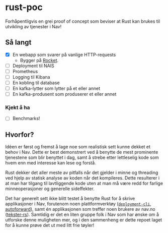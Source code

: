 # rust-poc

Forhåpentligvis en grei proof of concept som beviser at Rust kan brukes til utvikling av tjenester i Nav!

## Så langt

- [x] En webapp som svarer på vanlige HTTP-requests
    - Bygger på [Rocket](https://rocket.rs).
- [ ] Deployment til NAIS
- [ ] Prometheus
- [ ] Logging til Kibana
- [ ] En kobling til database
- [ ] En kafka-lytter som lytter på et eller annet
- [ ] En kafka-produsent som produserer et eller annet

### Kjekt å ha

- [ ] Benchmarks!

## Hvorfor?

Idéen er først og fremst å lage noe som realistisk sett kunne dekket et behov i Nav. Dette er best demonstrert ved å benytte de mest prominente tjenestene som blir benyttet i dag, samt å strebe etter lettleselig kode som hvem enn med interesse kan lese og forstå.

Rust dekker det aller meste av pitfalls når det gjelder i minne og threading ved hjelp av statisk analyse av koden når det kompileres. Dette resulterer i at man har tilgang til lavtliggende kode uten at man må være redd for farlige minneoperasjoner og generelle sideffekter.

Det har generelt sett ikke blitt testet å benytte Rust for å skrive applikasjoner i Nav, forutenom noen plattformverktøy ([`deployment-cli`](https://github.com/navikt/deployment-cli), [autoforward](https://github.com/navikt/autoforward)), samt én applikasjonen som treffer noen brukere av nav.no ([tekster-rs](https://github.com/navikt/tekster-rs)). Samtidig er det en liten gruppe folk i Nav som har ønske om å utforske denne muligheten mer, og i den sammenheng er dette repoet laget for å kunne prøve det ut med litt frie tøyler!